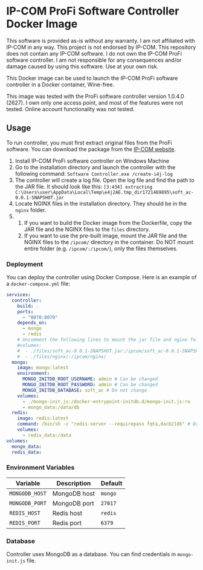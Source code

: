# IP-COM ProFi Software Controller Docker Image
This software is provided as-is without any warranty.
I am not affiliated with IP-COM in any way. This project is not endorsed by IP-COM. This repository does not contain any IP-COM software.
I do not own the IP-COM ProFi software controller. I am not responsible for any consequences and/or damage caused by using this software. Use at your own risk.

This Docker image can be used to launch the IP-COM ProFi software controller in a Docker container, Wine-free.

This image was tested with the ProFi software controller version 1.0.4.0 (2627). I own only one access point, and most of the features were not tested. Online account functionality was not tested.
## Usage
To run controller, you must first extract original files from the ProFi software. You can download the package from the [IP-COM website](https://www.ip-com.com.cn/en/product/download/SoftwareController.html). 

1. Install IP-COM ProFi software controller on Windows Machine
2. Go to the installation directory and launch the controller with the following command:
```Software Controller.exe /create-i4j-log```
3. The controller will create a log file. Open the log file and find the path to the JAR file. It should look like this:
`[3:434] extracting C:\Users\user\AppData\Local\Temp\e4j2AE.tmp_dir1721469895\soft_ac-0.0.1-SNAPSHOT.jar`
4. Locate NGINX files in the installation directory. They should be in the `nginx` folder.
5. 1. If you want to build the Docker image from the Dockerfile, copy the JAR file and the NGINX files to the `files` directory.
   2. If you want to use the pre-built image, mount the JAR file and the NGINX files to the `/ipcom/` directory in the container. Do NOT mount entire folder (e.g. `/ipcom/:/ipcom/`), only the files themselves.

### Deployment
You can deploy the controller using Docker Compose. Here is an example of a `docker-compose.yml` file:
```yaml
services:
  controller:
    build: .
    ports:
      - "8070:8070"
    depends_on:
      - mongo
      - redis
    # Uncomment the following lines to mount the jar file and nginx folder if you didn't build the image yourself
    #volumes:
    #  - ./files/soft_ac-0.0.1-SNAPSHOT.jar:/ipcom/soft_ac-0.0.1-SNAPSHOT.jar
    #  - ./files/nginx/:/ipcom/nginx/
  mongo:
    image: mongo:latest
    environment:
      MONGO_INITDB_ROOT_USERNAME: admin # Can be changed
      MONGO_INITDB_ROOT_PASSWORD: admin # Can be changed
      MONGO_INITDB_DATABASE: soft_ac # Do not change
    volumes:
      - ./mongo-init.js:/docker-entrypoint-initdb.d/mongo-init.js:ro
      - mongo_data:/data/db
  redis:
    image: redis:latest
    command: /bin/sh -c "redis-server --requirepass fqta,dacb21db" # Do not change the password
    volumes:
      - redis_data:/data
volumes:
  mongo_data:
  redis_data:
```

### Environment Variables
| Variable | Description | Default |
| --- | --- | --- |
| `MONGODB_HOST` | MongoDB host | `mongo` |
| `MONGODB_PORT` | MongoDB port | `27017` |
| `REDIS_HOST` | Redis host | `redis` |
| `REDIS_PORT` | Redis port | `6379` |


### Database
Controller uses MongoDB as a database. You can find credentials in `mongo-init.js` file.